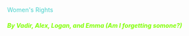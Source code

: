 <p style="color:mediumturquoise;fontsize:25px">Women's Rights</p>
<h5 style="color:chartreuse">By Vadir, Alex, Logan, and Emma (Am I forgetting somone?)</h5>
